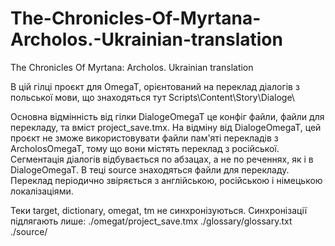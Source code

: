 # The-Chronicles-Of-Myrtana-Archolos.-Ukrainian-translation
The Chronicles Of Myrtana: Archolos. Ukrainian translation

В цій гілці проєкт для OmegaT, орієнтований на переклад діалогів з польської мови, що знаходяться тут 
Scripts\Content\Story\Dialoge\

Основна відмінність від гілки DialogeOmegaT це конфіг файли, файли для перекладу, та вміст project_save.tmx. На відміну від DialogeOmegaT, цей проєкт не зможе використовувати файли пам'яті перекладів з ArcholosOmegaT, тому що вони містять переклад з російської.
Сегментація діалогів відбувається по абзацах, а не по реченнях, як і в DialogeOmegaT.
В теці source знаходяться файли для перекладу. Переклад періодично звіряється з англійською, російською і німецькою локалізаціями.

Теки target, dictionary, omegat, tm  не синхронізуються.
Синхронізації підлягають лише:
./omegat/project_save.tmx
./glossary/glossary.txt
./source/